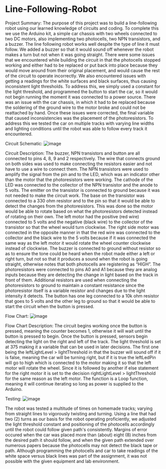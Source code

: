 # Line-Following-Robot
Project Summary:
  The purpose of this project was to build a line-following robot using our learned
knowledge of circuits and coding. To complete this we use the Arduino kit, a simple car chassis
with two wheels connected to two DC motors, also implementing two photocells, two NPN
transistors, and a buzzer. The line following robot works well despite the type of line it must
follow. We added a buzzer so that it would sound off whenever the robot makes a turn but not
when it was going straight. There were some issues that we encountered while building the
circuit in that the photocells stopped working and either had to be replaced or put back into place
because they would move around from their original placement, and would cause the rest of the
circuit to operate incorrectly. We also encountered issues with getting a readings for the white
surfaces and black surfaces, thus causing inconsistent light thresholds. To address this, we
simply used a constant for the light threshold, and programmed the button to start the car, so it
would not begin running the moment it was connected to a power source. There was an issue
with the car chassis, in which it had to be replaced because the soldering of the ground wire to
the motor broke and could not be reattached by hand. Once these issues were corrected, the final
variable that caused inconsistencies was the placement of the photoresistors. To address this we
tested the car on multiple tracks with varying line widths and lighting conditions until the robot
was able to follow every track it encountered.

Circuit Schematic:
![image](https://user-images.githubusercontent.com/92652583/166748794-c9345da0-7d84-4214-bf6f-10986c8d7b1f.png)

Circuit Description:
  The buzzer, NPN transistors and button are all connected to pins 4, 8, 9 and 2 respectively. The
wire that connects ground on both sides was used to make connecting the resistors easier and not
have to use a wire to connect them. The NPN transistors were used to amplify the signal from the
pin and to the LED, which was an indicator other than the motor that the photoresistors were
working. The cathode of the LED was connected to the collector of the NPN transistor and the
anode to 5 volts. The emitter on the transistor is connected to ground because it was not needed
to make the circuit work. The base on the transistor was connected to a 330 ohm resistor and to
the pin so that it would be able to detect the changes from the photoresistors. This was done so
the motor would be able to rotate based on what the photoresistors detected instead of rotating on
their own. The left motor had the positive (red wire) connected to 5 volts and the negative (black
wire) to the collector of the transistor so that the wheel would turn clockwise. The right side
motor was connected in the opposite manner in that the red wire was connected to the collector
and the black wire to the 5 volts because if it was connected the same way as the left motor it
would rotate the wheel counter clockwise instead of clockwise. The buzzer is connected to
ground without resistor so as to ensure the tone could be heard when the robot made either a left
or right turn, but not so that it produces a sound when the robot is going straight, otherwise notes
that both photocells are registering as “HIGH”. The photoresistors were connected to pins A0
and A1 because they are analog inputs because they are detecting the change in light based on
the track in front of them. Additional resistors are used when connecting the photoresistors to
ground to maintain a constant resistance since the photoresistor itself is a variable resistor and
changes due to the light intensity it detects. The button has one leg connected to a 10k ohm
resistor that goes to 5 volts and the other leg to ground so that it would be able to start the circuit
when the button is pressed.

Flow Chart:
![image](https://user-images.githubusercontent.com/92652583/166748730-4c382a9f-1371-4834-9615-7de406329259.png)

Flow Chart Description:
  The circuit begins working once the button is pressed, meaning the counter becomes 1,
otherwise it will wait until the button is pressed to begin. Once the button is pressed, sensors
begin detecting the light on the right and left of the track. The light threshold is set at 375 making
it a variable that can be used in later decisions. The first one being the leftLightLevel >
lightThreshold in that the buzzer will sound off if it is false, meaning the car will be turning
right, but if it is true the leftLedPin will go to high which is connected to the motor making it so
that the left motor will rotate the wheel. Since it is followed by another if else statement for the
right motor it is set to the decision rightLightLevel > lightThreshold for the same reason as the
left motor. The function is a Loop function, meaning it will continue iterating so long as power is
supplied to the Arduino.

Testing:
![image](https://user-images.githubusercontent.com/92652583/166748630-f2ec537d-c54d-4dd0-8f95-085c3a262396.png)

  The robot was tested a multitude of times on homemade tracks; varying from straight
lines to vigorously twisting and turning. Using a line that had two (2) turns as our basis for the
robot operating proficiently, we adjusted the light threshold constant and positioning of the
photocells accordingly until the robot could follow given path's consistently.
  Margins of error occured when the car was placed more than (about) eight (8) inches
from the desired path it should follow, and when the given path extended over numerous papers
because the photocells may not detect the black tape or path. Although programming the
photocells and car to take readings of the white space versus black lines was part of the
assignment, it was not possible with the given equipment and lab environment.
